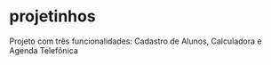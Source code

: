 # projetinhos
Projeto com três funcionalidades: Cadastro de Alunos, Calculadora e Agenda Telefônica
